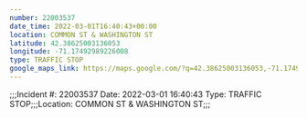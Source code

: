 ```yaml
---
number: 22003537
date_time: 2022-03-01T16:40:43+00:00
location: COMMON ST & WASHINGTON ST
latitude: 42.38625003136053
longitude: -71.17492989226008
type: TRAFFIC STOP
google_maps_link: https://maps.google.com/?q=42.38625003136053,-71.17492989226008
---
```


;;;Incident #: 22003537   Date: 2022-03-01 16:40:43   Type: TRAFFIC STOP;;;Location: COMMON ST & WASHINGTON ST;;;
